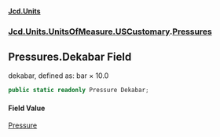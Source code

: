 #### [Jcd.Units](index.md 'index')
### [Jcd.Units.UnitsOfMeasure.USCustomary](Jcd.Units.UnitsOfMeasure.USCustomary.md 'Jcd.Units.UnitsOfMeasure.USCustomary').[Pressures](Pressures.md 'Jcd.Units.UnitsOfMeasure.USCustomary.Pressures')

## Pressures.Dekabar Field

dekabar, defined as: bar × 10.0

```csharp
public static readonly Pressure Dekabar;
```

#### Field Value
[Pressure](Pressure.md 'Jcd.Units.UnitTypes.Pressure')